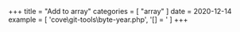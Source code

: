 +++
title = "Add to array"
categories = [ "array" ]
date = 2020-12-14
example = [
   'cove\git-tools\byte-year.php', '[] = '
]
+++
